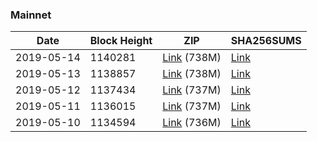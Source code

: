 ### Mainnet

|    Date    | Block Height | ZIP | SHA256SUMS |
| ---------- | ------------ | --- | ---------- |
| 2019-05-14 | 1140281 | [Link](https://s3-ap-southeast-2.amazonaws.com/ion-bootstrap/mainnet/2019-05-14/bootstrap.dat.zip) (738M) | [Link](https://s3-ap-southeast-2.amazonaws.com/ion-bootstrap/mainnet/2019-05-14/SHA256SUMS) |
| 2019-05-13 | 1138857 | [Link](https://s3-ap-southeast-2.amazonaws.com/ion-bootstrap/mainnet/2019-05-13/bootstrap.dat.zip) (738M) | [Link](https://s3-ap-southeast-2.amazonaws.com/ion-bootstrap/mainnet/2019-05-13/SHA256SUMS) |
| 2019-05-12 | 1137434 | [Link](https://s3-ap-southeast-2.amazonaws.com/ion-bootstrap/mainnet/2019-05-12/bootstrap.dat.zip) (737M) | [Link](https://s3-ap-southeast-2.amazonaws.com/ion-bootstrap/mainnet/2019-05-12/SHA256SUMS) |
| 2019-05-11 | 1136015 | [Link](https://s3-ap-southeast-2.amazonaws.com/ion-bootstrap/mainnet/2019-05-11/bootstrap.dat.zip) (737M) | [Link](https://s3-ap-southeast-2.amazonaws.com/ion-bootstrap/mainnet/2019-05-11/SHA256SUMS) |
| 2019-05-10 | 1134594 | [Link](https://s3-ap-southeast-2.amazonaws.com/ion-bootstrap/mainnet/2019-05-10/bootstrap.dat.zip) (736M) | [Link](https://s3-ap-southeast-2.amazonaws.com/ion-bootstrap/mainnet/2019-05-10/SHA256SUMS) |
